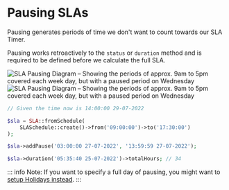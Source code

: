 # Pausing SLAs

Pausing generates periods of time we don't want to count towards our SLA Timer.

<script setup>
import { withBase } from 'vitepress';
</script>

Pausing works retroactively to the `status` or `duration` method and is required to be defined before we calculate the full SLA.


<a :href="withBase('/images/sla_pause_light.svg')" class="lg:-mx-16 my-16 lg:my-24 xl:my-32 block !mb-0">
    <img :src="withBase('/images/sla_pause_dark.svg')" alt="SLA Pausing Diagram – Showing the periods of approx. 9am to 5pm covered each week day, but with a paused period on Wednesday" class="w-full hidden! dark:block! !mt-0">
    <img :src="withBase('/images/sla_pause_light.svg')" alt="SLA Pausing Diagram – Showing the periods of approx. 9am to 5pm covered each week day, but with a paused period on Wednesday" class="w-full dark:hidden!">
</a>

```php
// Given the time now is 14:00:00 29-07-2022

$sla = SLA::fromSchedule(
    SLASchedule::create()->from('09:00:00')->to('17:30:00')
);

$sla->addPause('03:00:00 27-07-2022', '13:59:59 27-07-2022');

$sla->duration('05:35:40 25-07-2022')->totalHours; // 34
```

::: info Note:
If you want to specify a full day of pausing, you might want to [setup Holidays instead](/guide/holidays).
:::